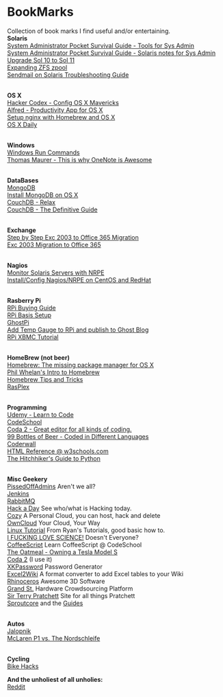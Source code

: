 BookMarks
=========

Collection of book marks I find useful and/or entertaining. 
<br><b>Solaris</b>
<br><a href="http://users.cis.fiu.edu/~tho01/psg/tool.html">System Administrator Pocket Survival Guide - Tools for Sys Admin</a>
<br><a href="http://users.cis.fiu.edu/~tho01/psg/sol.html">System Administrator Pocket Survival Guide - Solaris notes for Sys Admin</a>
<br><a href="http://rainbow.chard.org/2012/01/16/upgrading-solaris-10-to-solaris-11-things-you-should-know/">Upgrade Sol 10 to Sol 11</a>
<br><a href="http://jsosic.wordpress.com/2013/01/01/expanding-zfs-zpool-raid/">Expanding ZFS zpool</a>
<br><a href="http://thegeekdiary.com/the-ultimate-solaris-sendmail-troubleshooting-guide/">Sendmail on Solaris Troubleshooting Guide</a>


<br><b>OS X</b>
<br><a href="http://hackercodex.com/guide/mac-osx-mavericks-10.9-configuration/">Hacker Codex - Config OS X Mavericks</a>
<br><a href="http://www.alfredapp.com/">Alfred - Productivity App for OS X</a>
<br><a href="http://paulherron.com/blog/simple_nginx_setup_with_homebrew/">Setup nginx with Homebrew and OS X</a>
<br><a href="http://osxdaily.com/">OS X Daily</a>


<br><b>Windows</b>
<br><a href="http://community.spiceworks.com/how_to/show/88456-windows-run-commands#comments">Windows Run Commands</a>
<br><a href="http://www.thomasmaurer.ch/2014/02/this-is-why-onenote-is-awesome/">Thomas Maurer - This is why OneNote is Awesome</a>


<br><b>DataBases</b>
<br><a href="http://www.mongodb.org/">MongoDB</a>
<br><a href="http://docs.mongodb.org/manual/tutorial/install-mongodb-on-os-x/">Install MongoDB on OS X</a>
<br><a href="http://couchdb.apache.org">CouchDB - Relax</a>
<br><a href="http://guide.couchdb.org/editions/1/en/index.html">CouchDB - The Definitive Guide</a>


<br><b>Exchange</b>
<br><a href="http://blogs.technet.com/b/canitpro/archive/2013/05/31/step-by-step-migration-of-exchange-2003-server-to-office-365.aspx">Step by Step Exc 2003 to Office 365 Migration</a>
<br><a href="http://office365support.ca/exchange-2003-cutover-migration-to-the-new-office-365/">Exc 2003 Migration to Office 365</a>


<br><b>Nagios</b>
<br><a href="http://linuxdrops.com/how-to-monitor-remote-solaris-server-using-nagios-nrpe/">Monitor Solaris Servers with NRPE</a>
<br><a href="http://sharadchhetri.com/2013/03/02/how-to-install-and-configure-nagios-nrpe-in-centos-and-red-hat/">Install/Config Nagios/NRPE on CentOS and RedHat</a>


<br><b>Rasberry Pi</b>
<br><a href="http://elinux.org/RPi_Buying_Guide">RPi Buying Guide</a>
<br><a href="http://elinux.org/RPi_Hardware_Basic_Setup#Typical_Hardware_You_Will_Need">RPi Basis Setup</a>
<br><a href="http://ghostpi.org/">GhostPi</a>
<br><a href="http://kimondo.co.uk/plotting-cpu-temperature-ghost/">Add Temp Gauge to RPi and publish to Ghost Blog</a>
<br><a href="http://mymediaexperience.com/raspberry-pi-xbmc-with-raspbmc/">RPi XBMC Tutorial</a>


<br><b>HomeBrew (not beer)</b>
<br><a href="http://brew.sh">Homebrew: The missing package manager for OS X</a>
<br><a href="http://www.bigfastblog.com/homebrew-intro-to-the-mac-os-x-package-installer">Phil Whelan's Intro to Homebrew</a>
<br><a href="https://github.com/Homebrew/homebrew/wiki/Tips-N%27-Tricks">Homebrew Tips and Tricks</a>
<br><a href="http://www.rasplex.com/">RasPlex</a>


<br><b>Programming</b>
<br><a href="https://www.udemy.com/">Udemy - Learn to Code</a>
<br><a href="https://www.codeschool.com">CodeSchool</a>
<br><a href="https://panic.com/coda/">Coda 2 - Great editor for all kinds of coding.</a>
<br><a href="http://www.99-bottles-of-beer.net">99 Bottles of Beer - Coded in Different Languages</a>
<br><a href="https://coderwall.com/welcome">Coderwall</a>
<br><a href="http://www.w3schools.com/tags/default.asp">HTML Reference @ w3schools.com</a>
<br><a href="http://docs.python-guide.org/en/latest/">The Hitchhiker's Guide to Python</a>


<br><b>Misc Geekery</b>
<br><a href="http://pissedoffadmins.com">PissedOffAdmins</a> Aren't we all?
<br><a href="http://jenkins-ci.org">Jenkins</a>
<br><a href="http://www.rabbitmq.com/">RabbitMQ</a> 
<br><a href="http://hackaday.com/">Hack a Day</a> See who/what is Hacking today. 
<br><a href="http://cozy.io">Cozy</a> A Personal Cloud, you can host, hack and delete
<br><a href="http://owncloud.org">OwnCloud</a> Your Cloud, Your Way
<br><a href="http://ryanstutorials.net/linuxtutorial/">Linux Tutorial</a> From Ryan's Tutorials, good basic how to. 
<br><a href="http://www.iflscience.com/">I FUCKING LOVE SCIENCE!</a> Doesn't Everyone?
<br><a href="http://coffeescript.codeschool.com/?utm_source=github&utm_medium=coffeescript_option&utm_campaign=trygit">CoffeeScript</a> Learn CoffeeScript @ CodeSchool
<br><a href="http://theoatmeal.com/comics/tesla_model_s">The Oatmeal - Owning a Tesla Model S</a>
<br><a href="https://panic.com/coda/buy.html">Coda 2</a> (I use it)
<br><a href="https://www.xkpasswd.net/c/index.cgi">XKPassword</a> Password Generator
<br><a href="http://excel2wiki.net">Excel2Wiki</a> A format converter to add Excel tables to your Wiki
<br><a href="http://www.rhino3d.com">Rhinoceros</a> Awesome 3D Software
<br><a href="https://grandst.com/">Grand St.</a> Hardware Crowdsourcing Platform
<br><a href="http://www.terrypratchettbooks.com">Sir Terry Pratchett</a> Site for all things Pratchett
<br><a href="http://sproutcore.com">Sproutcore</a> and the <a href="http://guides.sproutcore.com">Guides</a>


<br><b>Autos</b>
<br><a href="http://jalopnik.com/">Jalopnik</a>
<br><a href="https://www.youtube.com/watch?v=E9IWiTpWeiM">McLaren P1 vs. The Nordschleife</a>


<br><b>Cycling</b>
<br><a href="http://www.bikehacks.com/bikehacks/">Bike Hacks</a>


<b>And the unholiest of all unholies:</b>
<br><a href="http://www.reddit.com/">Reddit</a>




